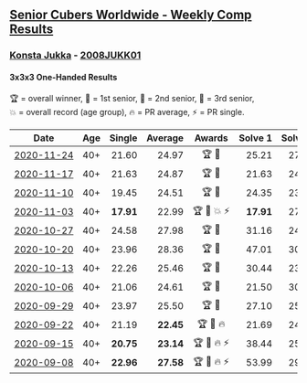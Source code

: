<style>table {white-space: nowrap;}</style>

## [Senior Cubers Worldwide - Weekly Comp Results](/scw-comp/results/)
### [Konsta Jukka](README.md) - [2008JUKK01](https://www.worldcubeassociation.org/persons/2008JUKK01?event=333oh)
#### 3x3x3 One-Handed Results

<span style="white-space: nowrap;">🏆 = overall winner</span>, <span style="white-space: nowrap;">🥇 = 1st senior</span>, <span style="white-space: nowrap;">🥈 = 2nd senior</span>, <span style="white-space: nowrap;">🥉 = 3rd senior</span>, <span style="white-space: nowrap;">💥 = overall record (age group)</span>, <span style="white-space: nowrap;">🔥 = PR average</span>, <span style="white-space: nowrap;">⚡ = PR single</span>.

| Date | Age | Single | Average | Awards | Solve 1 | Solve 2 | Solve 3 | Solve 4 | Solve 5 | Video |
| :--: | :--: | --: | --: | :--: | --: | --: | --: | --: | --: | :-- |
| [2020-11-24](../../results/2020-11-24/333oh.md) | 40+ | 21.60 | 24.97 | 🏆 🥇 | 25.21 | 27.62 | 26.06 | 21.60 | 23.64 | [Desktop](https://www.facebook.com/events/418254925863499/permalink/422877398734585) / [Mobile](https://m.facebook.com/events/418254925863499?view=permalink&id=422877398734585) |
| [2020-11-17](../../results/2020-11-17/333oh.md) | 40+ | 21.63 | 24.87 | 🏆 🥇 | 21.63 | 24.51 | 24.87 | 28.01 | 25.24 | [Desktop](https://www.facebook.com/events/770207250227350/permalink/774783456436396) / [Mobile](https://m.facebook.com/events/770207250227350?view=permalink&id=774783456436396) |
| [2020-11-10](../../results/2020-11-10/333oh.md) | 40+ | 19.45 | 24.51 | 🏆 🥇 | 24.35 | 23.26 | 25.93 | 26.92 | 19.45 | [Desktop](https://www.facebook.com/events/355672432175632/permalink/360671055009103) / [Mobile](https://m.facebook.com/events/355672432175632?view=permalink&id=360671055009103) |
| [2020-11-03](../../results/2020-11-03/333oh.md) | 40+ | **17.91** | 22.99 | 🏆 🥇 💥 ⚡ | **17.91** | 27.41 | 24.00 | 19.68 | 25.30 | [Desktop](https://www.facebook.com/events/1239637256416110/permalink/1245108959202273) / [Mobile](https://m.facebook.com/events/1239637256416110?view=permalink&id=1245108959202273) |
| [2020-10-27](../../results/2020-10-27/333oh.md) | 40+ | 24.58 | 27.98 | 🏆 🥇 | 31.16 | 24.58 | 25.92 | 30.02 | 28.01 | [Desktop](https://www.facebook.com/events/814285582657691/permalink/818979595521623) / [Mobile](https://m.facebook.com/events/814285582657691?view=permalink&id=818979595521623) |
| [2020-10-20](../../results/2020-10-20/333oh.md) | 40+ | 23.96 | 28.36 | 🏆 🥇 | 47.01 | 30.56 | 28.84 | 23.96 | 25.67 | [Desktop](https://www.facebook.com/events/1017705805364611/permalink/1021628458305679) / [Mobile](https://m.facebook.com/events/1017705805364611?view=permalink&id=1021628458305679) |
| [2020-10-13](../../results/2020-10-13/333oh.md) | 40+ | 22.26 | 25.46 | 🏆 🥇 | 30.44 | 23.25 | 22.69 | 22.26 | 32.33 | [Desktop](https://www.facebook.com/events/2855876438029747/permalink/2860700590880665) / [Mobile](https://m.facebook.com/events/2855876438029747?view=permalink&id=2860700590880665) |
| [2020-10-06](../../results/2020-10-06/333oh.md) | 40+ | 21.06 | 24.61 | 🏆 🥇 | 21.50 | 30.16 | 24.45 | 27.87 | 21.06 | [Desktop](https://www.facebook.com/events/2645965315652815/permalink/2649584571957556) / [Mobile](https://m.facebook.com/events/2645965315652815?view=permalink&id=2649584571957556) |
| [2020-09-29](../../results/2020-09-29/333oh.md) | 40+ | 23.97 | 25.50 | 🏆 🥇 | 27.10 | 25.58 | 25.48 | 23.97 | 25.45 | [Desktop](https://www.facebook.com/events/1202263490156156/permalink/1206036753112163) / [Mobile](https://m.facebook.com/events/1202263490156156?view=permalink&id=1206036753112163) |
| [2020-09-22](../../results/2020-09-22/333oh.md) | 40+ | 21.19 | **22.45** | 🏆 🥇 🔥 | 21.69 | 24.00 | 21.19 | 21.65 | 25.28 | [Desktop](https://www.facebook.com/events/349197636276246/permalink/351969832665693) / [Mobile](https://m.facebook.com/events/349197636276246?view=permalink&id=351969832665693) |
| [2020-09-15](../../results/2020-09-15/333oh.md) | 40+ | **20.75** | **23.14** | 🏆 🥇 🔥 ⚡ | 38.44 | 25.35 | 22.58 | 21.48 | **20.75** | [Desktop](https://www.facebook.com/events/3404368289613252/permalink/3422552947794786) / [Mobile](https://m.facebook.com/events/3404368289613252?view=permalink&id=3422552947794786) |
| [2020-09-08](../../results/2020-09-08/333oh.md) | 40+ | **22.96** | **27.58** | 🏆 🥇 🔥 ⚡ | 53.99 | 29.83 | 23.00 | **22.96** | 29.92 | [Desktop](https://www.facebook.com/events/660661614881054/permalink/663652164581999) / [Mobile](https://m.facebook.com/events/660661614881054?view=permalink&id=663652164581999) |


<!-- Global site tag (gtag.js) - Google Analytics -->
<script async src="https://www.googletagmanager.com/gtag/js?id=UA-86348435-3"></script>
<script>window.dataLayer = window.dataLayer || []; function gtag() {dataLayer.push(arguments);} gtag('js', new Date()); gtag('config', 'UA-86348435-3');</script>

